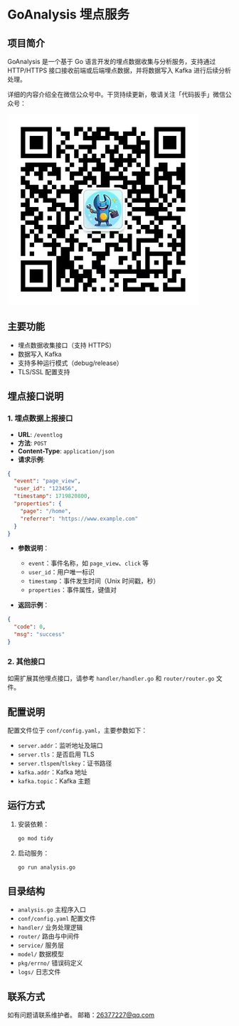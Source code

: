 # GoAnalysis 埋点服务

## 项目简介
GoAnalysis 是一个基于 Go 语言开发的埋点数据收集与分析服务，支持通过 HTTP/HTTPS 接口接收前端或后端埋点数据，并将数据写入 Kafka 进行后续分析处理。

详细的内容介绍全在微信公众号中。干货持续更新，敬请关注「代码扳手」微信公众号：

![wx.jpg](wx.jpg)

## 主要功能
- 埋点数据收集接口（支持 HTTPS）
- 数据写入 Kafka
- 支持多种运行模式（debug/release）
- TLS/SSL 配置支持

## 埋点接口说明

### 1. 埋点数据上报接口
- **URL**: `/eventlog`  
- **方法**: `POST`
- **Content-Type**: `application/json`
- **请求示例**:

```json
{
  "event": "page_view",
  "user_id": "123456",
  "timestamp": 1719820800,
  "properties": {
    "page": "/home",
    "referrer": "https://www.example.com"
  }
}
```

- **参数说明**：
  - `event`：事件名称，如 `page_view`、`click` 等
  - `user_id`：用户唯一标识
  - `timestamp`：事件发生时间（Unix 时间戳，秒）
  - `properties`：事件属性，键值对

- **返回示例**：
```json
{
  "code": 0,
  "msg": "success"
}
```

### 2. 其他接口
如需扩展其他埋点接口，请参考 `handler/handler.go` 和 `router/router.go` 文件。

## 配置说明
配置文件位于 `conf/config.yaml`，主要参数如下：
- `server.addr`：监听地址及端口
- `server.tls`：是否启用 TLS
- `server.tlspem`/`tlskey`：证书路径
- `kafka.addr`：Kafka 地址
- `kafka.topic`：Kafka 主题

## 运行方式

1. 安装依赖：
   ```sh
   go mod tidy
   ```
2. 启动服务：
   ```sh
   go run analysis.go
   ```

## 目录结构
- `analysis.go`         主程序入口
- `conf/config.yaml`    配置文件
- `handler/`            业务处理逻辑
- `router/`             路由与中间件
- `service/`            服务层
- `model/`              数据模型
- `pkg/errno/`          错误码定义
- `logs/`               日志文件

## 联系方式
如有问题请联系维护者。 邮箱：26377227@qq.com
